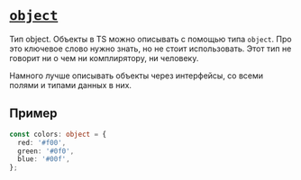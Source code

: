 # [`object`](../index.md)

Тип object. Объекты в TS можно описывать с помощью типа `object`. Про это ключевое слово нужно знать, но не стоит использовать. Этот тип не говорит ни о чем ни комплирятору, ни человеку.

Намного лучше описывать объекты через интерфейсы, со всеми полями и типами данных в них.

## Пример

```ts
const colors: object = {
  red: '#f00',
  green: '#0f0',
  blue: '#00f',
};
```
